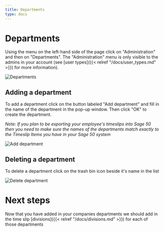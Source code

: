 ```yaml
---
title: Departments
type: docs
---
```


# Departments

Using the menu on the left-hand side of the page click on "Administration" and then on "Departments". The "Administration" menu is only visible to the admins in your account (see [user types]({{< relref "/docs/user_types.md" >}}) for more information).

![Departments](/docs/img/departments.png)

## Adding a department

To add a department click on the button labeled "Add department" and fill in the name of the department in the pop-up window. Then click "OK" to create the department.

_Note: If you plan to be exporting your employee's timeslips into Sage 50 then you need to make sure the names of the departments match exactly to the Timeslip Items you have in your Sage 50 system_

![Add department](/docs/img/departments_add.png)

## Deleting a department

To delete a department click on the trash bin icon beside it's name in the list

![Delete department](/docs/img/departments_remove.png)

# Next steps

Now that you have added in your companies departments we should add in the time slip [divisions]({{< relref "/docs/divisions.md" >}}) for each of those departments